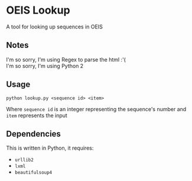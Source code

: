 # OEIS Lookup
A tool for looking up sequences in OEIS

## Notes

I'm so sorry, I'm using Regex to parse the html :'(  
I'm so sorry, I'm using Python 2

## Usage

```
python lookup.py <sequence id> <item>
```

Where `sequence id` is an integer representing the sequence's number and `item` represents the input

## Dependencies
This is written in Python, it requires:
 - `urllib2`
 - `lxml`
 - `beautifulsoup4`
